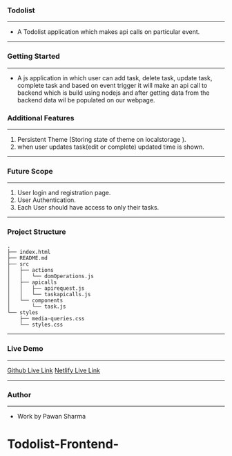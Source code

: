 ### Todolist
----
- A Todolist application which makes api calls on particular event. 
-------------
### Getting Started
----
- A js application in which user can add task, delete task, update task, complete task and based on event trigger it will make an api call to backend which is build using nodejs and after getting data from the backend data wil be populated on our webpage.

### Additional Features
----
1. Persistent Theme (Storing state of theme on localstorage ).               
2. when user updates task(edit or complete) updated time is shown.
-------------
### Future Scope
----
1. User login and registration page.
2. User Authentication.
3. Each User should have access to only their tasks.
-------------
### Project Structure

```
.
├── index.html
├── README.md
├── src
│   ├── actions
│   │ 	└── domOperations.js
│   ├── apicalls
│   │	├── apirequest.js
│   │	└── taskapicalls.js
│   └── components
│     	└── task.js
└── styles
    ├── media-queries.css
    └── styles.css

```
------------
### Live Demo
----
[Github Live Link](https://pawan43563.github.io/Todolist-frontend/)
[Netlify Live Link](https://hardcore-williams-7a402a.netlify.app/)

-------------
### Author
----
* Work by Pawan Sharma
# Todolist-Frontend-
